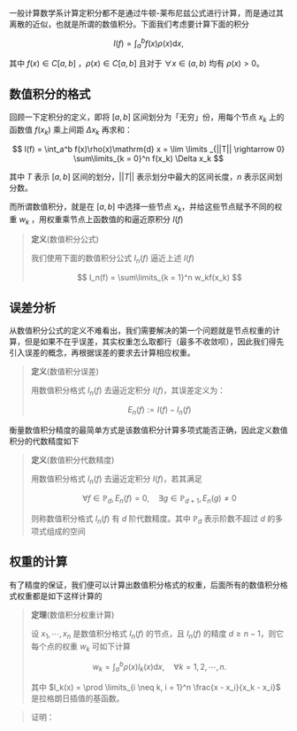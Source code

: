 

一般计算数学系计算定积分都不是通过牛顿-莱布尼兹公式进行计算，而是通过其离散的近似，也就是所谓的数值积分。下面我们考虑要计算下面的积分

$$
I(f) = \int_a^b f(x)\rho(x)\mathrm{d} x,
$$

其中 $f(x) \in C[a,b]$ ，$\rho(x) \in C[a,b]$ 且对于 $\forall x \in (a,b)$ 均有 $\rho(x) > 0$。

## 数值积分的格式

回顾一下定积分的定义，即将 $[a,b]$ 区间划分为「无穷」份，用每个节点 $x_k$ 上的函数值 $f(x_k)$ 乘上间距 $\Delta x_k$ 再求和：

$$
I(f) = \int_a^b f(x)\rho(x)\mathrm{d} x = \lim \limits _{||T|| \rightarrow 0} \sum\limits_{k = 0}^n f(x_k) \Delta x_k
$$

其中 $T$ 表示 $[a,b]$ 区间的划分，$||T||$ 表示划分中最大的区间长度，$n$ 表示区间划分数。

而所谓数值积分，就是在 $[a,b]$ 中选择一些节点 $x_k$，并给这些节点赋予不同的权重 $w_k$ ，用权重乘节点上函数值的和逼近原积分 $I(f)$

> **定义**(数值积分公式)
>
> 我们使用下面的数值积分公式 $I_n(f)$ 逼近上述 $I(f)$
>
> $$ I_n(f) = \sum\limits_{k = 1}^n w_kf(x_k) $$

## 误差分析

从数值积分公式的定义不难看出，我们需要解决的第一个问题就是节点权重的计算，但是如果不在乎误差，其实权重怎么取都行（最多不收敛呗），因此我们得先引入误差的概念，再根据误差的要求去计算相应权重。

> **定义**(数值积分误差)
>
> 用数值积分格式 $I_n(f)$ 去逼近定积分 $I(f)$，其误差定义为：
>
> $$ E_n(f) := I(f) - I_n(f)$$

衡量数值积分精度的最简单方式是该数值积分计算多项式能否正确，因此定义数值积分的代数精度如下

> **定义**(数值积分代数精度)
>
> 用数值积分格式 $I_n(f)$ 去逼近定积分 $I(f)$，若其满足
>
> $$ \forall f \in \mathbb{P}_d, E_n(f) = 0, \quad \exists g \in \mathbb{P}_{d+1}, E_n(g) \neq 0$$
>
> 则称数值积分格式 $I_n(f)$ 有 $d$ 阶代数精度。其中 $\mathbb{P}_d$ 表示阶数不超过 $d$ 的多项式组成的空间

## 权重的计算

有了精度的保证，我们便可以计算出数值积分格式的权重，后面所有的数值积分格式权重都是如下这样计算的

> **定理**(数值积分权重计算)
>
> 设 $x_1,\cdots, x_n$ 是数值积分格式 $I_n(f)$ 的节点，且 $I_n(f)$ 的精度 $d \geq n-1$，则它每个点的权重 $w_k$ 可如下计算
>
> $$ w_k = \int_a^b \rho(x) l_k(x)\mathrm{d} x, \quad \forall k = 1,2,\cdots,n.$$
>
> 其中 $l_k(x) = \prod \limits_{i \neq k, i = 1}^n \frac{x - x_i}{x_k - x_i}$ 是拉格朗日插值的基函数。

> 证明：


